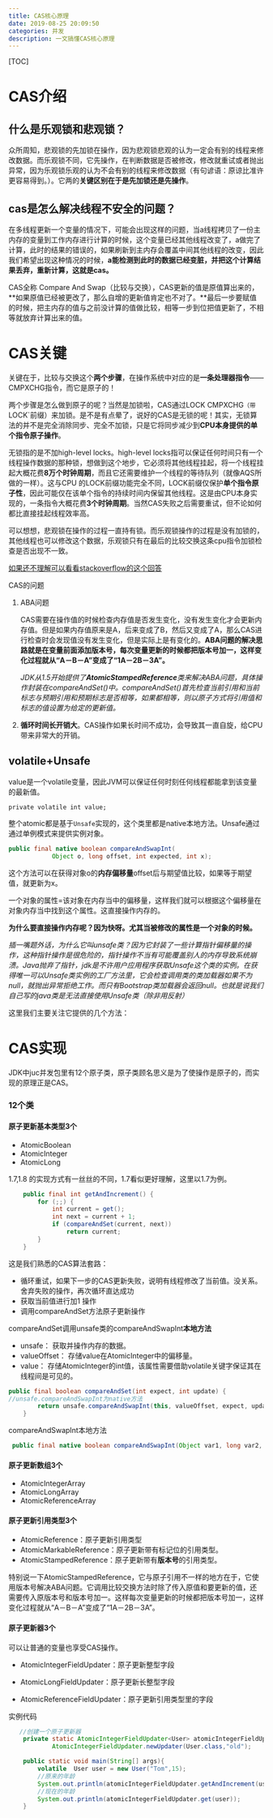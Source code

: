 ```yaml
---
title: CAS核心原理
date: 2019-08-25 20:09:50
categories: 并发
description: 一文搞懂CAS核心原理
---
```




[TOC]

# CAS介绍



## 什么是乐观锁和悲观锁？

众所周知，悲观锁的先加锁在操作，因为悲观锁悲观的认为一定会有别的线程来修改数据。而乐观锁不同，它先操作，在判断数据是否被修改，修改就重试或者抛出异常，因为乐观锁乐观的认为不会有别的线程来修改数据（有句谚语：原谅比准许更容易得到。）。它两的**关键区别在于是先加锁还是先操作**。

## cas是怎么解决线程不安全的问题？

在多线程更新一个变量的情况下，可能会出现这样的问题，当a线程拷贝了一份主内存的变量到工作内存进行计算的时候，这个变量已经其他线程改变了，a做完了计算，此时的结果的错误的，如果刷新到主内存会覆盖中间其他线程的改变，因此我们希望出现这种情况的时候，**a能检测到此时的数据已经变脏，并把这个计算结果丢弃，重新计算，这就是cas。**



CAS全称 Compare And Swap（比较与交换），CAS更新的值是原值算出来的，**如果原值已经被更改了，那么自增的更新值肯定也不对了。**最后一步要赋值的时候，把主内存的值与之前没计算的值做比较，相等一步到位把值更新了，不相等就放弃计算出来的值。



# CAS关键

关键在于，比较与交换这个**两个步骤**，在操作系统中对应的是**一条处理器指令**——CMPXCHG指令，而它是原子的！

两个步骤是怎么做到原子的呢？当然是加锁啦，CAS通过LOCK CMPXCHG`（带`LOCK`前缀）来加锁。是不是有点晕了，说好的CAS是无锁的呢！其实，无锁算法的并不是完全消除同步、完全不加锁，只是它将同步减少到**CPU本身提供的单个指令原子操作**。

无锁指的是不加high-level locks。high-level locks指可以保证任何时间只有一个线程操作数据的那种锁，想做到这个地步，它必须将其他线程挂起，将一个线程挂起大概花费**8万个时钟周期**，而且它还需要维护一个线程的等待队列（就像AQS所做的一样）。这与CPU 的LOCK前缀功能完全不同，LOCK前缀仅保护**单个指令原子性**，因此可能仅在该单个指令的持续时间内保留其他线程。这是由CPU本身实现的，一条指令大概花费**3个时钟周期**。当然CAS失败之后需要重试，但不论如何都比直接挂起线程效率高。

可以想想，悲观锁在操作的过程一直持有锁。而乐观锁操作的过程是没有加锁的，其他线程也可以修改这个数据，乐观锁只有在最后的比较交换这条cpu指令加锁检查是否出现不一致。

[如果还不理解可以看看stackoverflow的这个回答](https://stackoverflow.com/questions/27837731/is-x86-cmpxchg-atomic-if-so-why-does-it-need-lock)





CAS的问题

1. ABA问题

   CAS需要在操作值的时候检查内存值是否发生变化，没有发生变化才会更新内存值。但是如果内存值原来是A，后来变成了B，然后又变成了A，那么CAS进行检查时会发现值没有发生变化，但是实际上是有变化的。**ABA问题的解决思路就是在变量前面添加版本号，每次变量更新的时候都把版本号加一，这样变化过程就从“A－B－A”变成了“1A－2B－3A”。**

   *JDK从1.5开始提供了**AtomicStampedReference**类来解决ABA问题，具体操作封装在compareAndSet()中。compareAndSet()首先检查当前引用和当前标志与预期引用和预期标志是否相等，如果都相等，则以原子方式将引用值和标志的值设置为给定的更新值。*

2. **循环时间长开销大**。CAS操作如果长时间不成功，会导致其一直自旋，给CPU带来非常大的开销。

## volatile+Unsafe

value是一个volatile变量，因此JVM可以保证任何时刻任何线程都能拿到该变量的最新值。

```
private volatile int value;
```



整个atomic都是基于`Unsafe`实现的，这个类里都是native本地方法。Unsafe通过通过单例模式来提供实例对象。

```java
public final native boolean compareAndSwapInt(
            Object o, long offset, int expected, int x);
```

这个方法可以在获得对象o的**内存偏移量**offset后与期望值比较，如果等于期望值，就更新为x。

一个对象的属性=该对象在内存当中的偏移量，这样我们就可以根据这个偏移量在对象内存当中找到这个属性。这直接操作内存的。

**为什么要直接操作内存呢？因为快呀。尤其当被修改的属性是一个对象的时候。**

*插一嘴题外话，为什么它叫unsafe类？因为它封装了一些计算指针偏移量的操作，这种指针操作是很危险的，指针操作不当有可能覆盖别人的内存导致系统崩溃。Java抛弃了指针，jdk是不许用户应用程序获取Unsafe这个类的实例。在获得唯一可以Unsafe类实例的工厂方法里，它会检查调用类的类加载器如果不为null，就抛出异常拒绝工作。而只有Bootstrap类加载器会返回null。也就是说我们自己写的java类是无法直接使用Unsafe类（除非用反射）*

这里我们主要关注它提供的几个方法：

# CAS实现

JDK中juc并发包里有12个原子类，原子类顾名思义是为了使操作是原子的，而实现的原理正是CAS。

### 12个类

#### 原子更新基本类型3个

- 
  AtomicBoolean
- AtomicInteger
- AtomicLong

1.7,1.8 的实现方式有一丝丝的不同，1.7看似更好理解，这里以1.7为例。

```java
    public final int getAndIncrement() {
        for (;;) {
            int current = get();
            int next = current + 1;
            if (compareAndSet(current, next))
                return current;
        }
    }
```

这是我们熟悉的CAS算法套路：

- 循环重试，如果下一步的CAS更新失败，说明有线程修改了当前值。没关系。舍弃失败的操作，再次循环直达成功
- 获取当前值进行加1 操作
- 调用compareAndSet方法原子更新操作

compareAndSet调用unsafe类的compareAndSwapInt**本地方法**

- unsafe： 获取并操作内存的数据。
- valueOffset： 存储value在AtomicInteger中的偏移量。
- value： 存储AtomicInteger的int值，该属性需要借助volatile关键字保证其在线程间是可见的。

```java
public final boolean compareAndSet(int expect, int update) {
//unsafe.compareAndSwapInt为native方法
        return unsafe.compareAndSwapInt(this, valueOffset, expect, update);
    }
```

compareAndSwapInt本地方法

```java
 public final native boolean compareAndSwapInt(Object var1, long var2, int var4, int var5);
```

#### 原子更新数组3个

- AtomicIntegerArray
- AtomicLongArray
- AtomicReferenceArray

#### 原子更新引用类型3个

- AtomicReference：原子更新引用类型
- AtomicMarkableReference：原子更新带有标记位的引用类型。
- AtomicStampedReference：原子更新带有**版本号**的引用类型。

特别说一下AtomicStampedReference，它与原子引用不一样的地方在于，它使用版本号解决ABA问题。它调用比较交换方法时除了传入原值和要更新的值，还需要传入原版本号和版本号加一。这样每次变量更新的时候都把版本号加一，这样变化过程就从“A－B－A”变成了“1A－2B－3A”。

#### 原子更新器3个

可以让普通的变量也享受CAS操作。

- AtomicIntegerFieldUpdater：原子更新整型字段

- AtomicLongFieldUpdater：原子更新长整型字段

- AtomicReferenceFieldUpdater：原子更新引用类型里的字段

  

实例代码

```java
   //创建一个原子更新器
    private static AtomicIntegerFieldUpdater<User> atomicIntegerFieldUpdater =
            AtomicIntegerFieldUpdater.newUpdater(User.class,"old");

    public static void main(String[] args){
      	volatile  User user = new User("Tom",15);
        //原来的年龄
        System.out.println(atomicIntegerFieldUpdater.getAndIncrement(user));
        //现在的年龄
        System.out.println(atomicIntegerFieldUpdater.get(user));
    }

```

